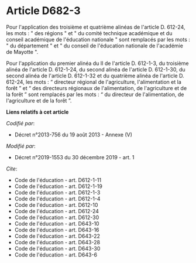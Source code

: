 # Article D682-3

Pour l'application des troisième et quatrième alinéas de l'article D. 612-24, les mots : " des régions " et " du comité
technique académique et du conseil académique de l'éducation nationale " sont remplacés par les mots : " du département " et
" du conseil de l'éducation nationale de l'académie de Mayotte ".

Pour l'application du premier alinéa du II de l'article D. 612-1-3, du troisième alinéa de l'article D. 612-1-24, du second
alinéa de l'article D. 612-1-30, du second alinéa de l'article D. 612-1-32 et du quatrième alinéa de l'article D. 612-24, les
mots : “ directeur régional de l'agriculture, l'alimentation et la forêt ” et “ des directeurs régionaux de l'alimentation,
de l'agriculture et de la forêt ” sont remplacés par les mots : “ du directeur de l'alimentation, de l'agriculture et de la
forêt ”.

**Liens relatifs à cet article**

_Codifié par_:

  - Décret n°2013-756 du 19 août 2013 -  Annexe (V)

_Modifié par_:

  - Décret n°2019-1553 du 30 décembre 2019 - art. 1

_Cite_:

  - Code de l'éducation - art. D612-1-11
  - Code de l'éducation - art. D612-1-19
  - Code de l'éducation - art. D612-1-3
  - Code de l'éducation - art. D612-1-4
  - Code de l'éducation - art. D612-10
  - Code de l'éducation - art. D612-24
  - Code de l'éducation - art. D612-30
  - Code de l'éducation - art. D643-10
  - Code de l'éducation - art. D643-16
  - Code de l'éducation - art. D643-22
  - Code de l'éducation - art. D643-28
  - Code de l'éducation - art. D643-30
  - Code de l'éducation - art. D643-6
